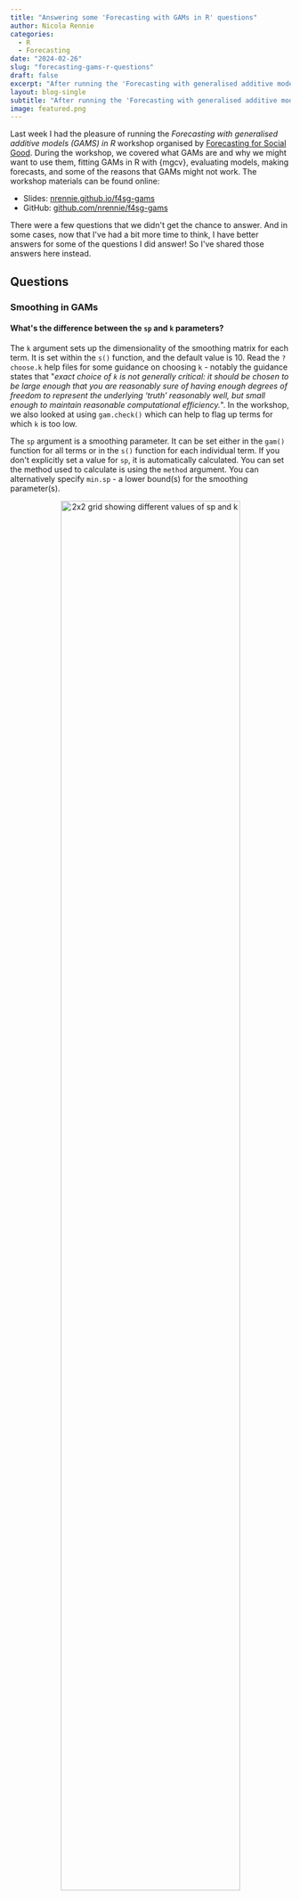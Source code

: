 ```yaml
---
title: "Answering some 'Forecasting with GAMs in R' questions"
author: Nicola Rennie
categories:
  - R
  - Forecasting
date: "2024-02-26"
slug: "forecasting-gams-r-questions"
draft: false
excerpt: "After running the 'Forecasting with generalised additive models (GAMS) in R' workshop with Forecasting for Social Good, there were a few questions that we didn't get the chance to answer. This blog post aims to answer some of them."
layout: blog-single
subtitle: "After running the 'Forecasting with generalised additive models (GAMS) in R' workshop with Forecasting for Social Good, there were a few questions that we didn't get the chance to answer. This blog post aims to answer some of them."
image: featured.png
---
```


Last week I had the pleasure of running the *Forecasting with generalised additive models (GAMS) in R* workshop organised by [Forecasting for Social Good](https://www.f4sg.org/). During the workshop, we covered what GAMs are and why we might want to use them, fitting GAMs in R with {mgcv}, evaluating models, making forecasts, and some of the reasons that GAMs might not work. The workshop materials can be found online:

* Slides: [nrennie.github.io/f4sg-gams](https://nrennie.github.io/f4sg-gams/)
* GitHub: [github.com/nrennie/f4sg-gams](https://github.com/nrennie/f4sg-gams)

There were a few questions that we didn't get the chance to answer. And in some cases, now that I've had a bit more time to think, I have better answers for some of the questions I did answer! So I've shared those answers here instead. 

## Questions

### Smoothing in GAMs

#### What's the difference between the `sp` and `k` parameters?

The `k` argument sets up the dimensionality of the smoothing matrix for each term. It is set within the `s()` function, and the default value is 10. Read the `?choose.k` help files for some guidance on choosing `k` - notably the guidance states that "*exact choice of `k` is not generally critical: it should be chosen to be large enough that you are reasonably sure of having enough degrees of freedom to represent the underlying ‘truth’ reasonably well, but small enough to maintain reasonable computational efficiency.*". In the workshop, we also looked at using `gam.check()` which can help to flag up terms for which `k` is too low.

The `sp` argument is a smoothing parameter. It can be set either in the `gam()` function for all terms or in the `s()` function for each individual term. If you don't explicitly set a value for `sp`, it is automatically calculated. You can set the method used to calculate is using the `method` argument. You can alternatively specify `min.sp` - a lower bound(s) for the smoothing parameter(s). 

<p align="center">
<img src="https://raw.githubusercontent.com/nrennie/nrennie.rbind.io/main/content/blog/2024-02-26-forecasting-gams-questions/smoothing.png" width = "80%" alt="2x2 grid showing different values of sp and k">
</p> 

#### How do we choose the value of `sp`?

If you don't explicitly set a value for `sp`, it is automatically calculated. The `gam()` function attempts to find the appropriate smoothness for each model term using prediction error criteria or likelihood based methods. You can choose which method is used to select the smoothing term by using the `method` argument of `s()` - read `?gam.selection` for some further discussion on which method might be best for your data. My preference is `REML` (restricted maximum likelihood) - it's less prone to local minima than the other methods.

#### Can we do regularisation do avoid over-fitting?

Yes, you can modify the smoothing penalty to include an additional shrinkage term. Setting the `bs` argument in `s()` to either `"cs"` or `"ts"` gives a smoothness penalty with a shrinkage component. For large enough smoothing parameters the smooth becomes identically zero which means the term is effectively removed from the model.

#### What different types of basis functions are available?

The {mgcv} package has several types of smooth classes built-in, and you can also add your own if you wish (see `?user.defined.smooth`). You can use thin plate regression splines (the default), Duchon splines, cubic regression splines, splines on the sphere, B-splines, P-splines, random effects, Markov random fields, Gaussian process smooths, or soap film smooths. See `?smooth.terms` for a full list and details of argument names.

### Modelling

#### Is the `gam` function compatible with the {tidymodels} framework?

Yes! The `gen_additive_model()` function in the {parsnip} package allows you to fit GAMs in {tidymodels} - and they are fitted with the {mgcv} package. You can read the help files here: [parsnip.tidymodels.org/reference/gen_additive_mod.html](https://parsnip.tidymodels.org/reference/gen_additive_mod.html)

#### Can we include interaction terms in a GAM?

Yes, there are two ways to include interaction terms in GAMs in {mgcv}, depending on whether you want one or both of the terms are smoothed variables:

* For an interaction between two smoothed variables `x` and `y`, add `s(x, y)` (for e.g. spatial coordinates) or `te(x, y)` or `ti(x, y)` to the right hand side of the formula in `gam()`.
* For an interaction between a smoothed variable `x`, and a linear variable `y`, add `s(x, by = y)` (or `te()` or `ti()`) to the right hand side of the formula in `gam()`. Here, `y` can be either continuous (then the linear effect of `y` varies smoothly with `x`) or a factor (where it should also be a main effect and you'll have a smooth term that varies between different levels of `y`).

#### Can we use AIC to select models?

Yes, you can use the AIC value to compare and select between models. You can also use other criteria such as the generalised cross validation scores for similar comparisons. Run `?gam.selection` to see a more in-depth discussion of model selection, including choosing parameters. 

#### How do we do variable selection for GAMs?

You can also look at the (approximate) p-values in the output of `summary()` to identify which terms might be removed from the model. However, I'd caution against using step-selection procedures for models (not just GAMs) - it tends not to be particularly successful. It's better to start by thinking about what an appropriate model might be based on domain knowledge, and compare variations of models from that starting point. There's some further discussion of this point in the documentation - try running `?gam.selection` to read it.

### Forecasting

#### Can we get confidence intervals?

When creating predictions using GAMs with the `predict` function, we can also return standard error estimates for each prediction.

```r
p <- predict(gam_1, newdata = gbr_test, se.fit = TRUE)
```

The [{gratia}](https://gavinsimpson.github.io/gratia/articles/gratia.html) package allows you to calculate confidence intervals for smoothed fits more easily:

```r
ci <- confint(gam_1, parm = "s(date_obs)", type = "confidence")
```

#### Can we detect outliers using GAMs?

You can start by inspecting the residuals from your fitted GAM. However, detecting outliers using GAMs is tricky - it will highly depend on the smoothness of the fit. If you choose a high dimensional basis and/or a low level of smoothing, the GAM will fit the observed data closely - meaning few observed points are far away from the fitted values, and there are few, if any, outliers. Similarly, a low dimensional basis or high level of smoothing will result in more *outliers*. 

#### Sometimes we also need to forecast regressors, in order to make our primary forecasts. Can we also forecast regressors in a single GAM fit?

Let's say in our Covid data example from the workshop, we've fitted a GAM with smooth terms for day and number of tests to predict confirmed cases. We know we want to make a prediction for day 370 but we don't know how may tests will be performed that day, so first we need to predict the number of tests.

```r
fit <- gam(confirmed ~ s(date_obs) + s(tests), data = gbr_data)
```

After we've fitted our model, we have a smooth fit for tests, but this doesn't depend on `date_obs` so we can't make a prediction for tests based on `date_obs` from this model. I *think*, we'd need to fit a model that has `tests` as an outcome, and `date_obs` as a predictor. As far as I can tell, there's no easy way to do this automatically. Including missing regressors or `NA` values in `newdata` argument of the `predict()` function results in errors, `NA` values being returned, or rows being dropped.

## Additional resources

Any of the following resources are fantastic next steps in your journey with GAMs in R:

* GAMs resource list: [github.com/noamross/gam-resources](https://github.com/noamross/gam-resources)

* {mgcv} course: [noamross.github.io/gams-in-r-course](https://noamross.github.io/gams-in-r-course/)

* GAMMs: [r.qcbs.ca/workshop08/book-en/introduction-to-generalized-additive-mixed-models-gamms.html](https://r.qcbs.ca/workshop08/book-en/introduction-to-generalized-additive-mixed-models-gamms.html)

* DGAMs for forecasting: [doi.org/10.1111/2041-210X.13974](https://doi.org/10.1111/2041-210X.13974) and the [{mvgam} R package](https://nicholasjclark.github.io/mvgam/).

* Ecological forecasting with GAMs Physalia workshop: [github.com/nicholasjclark/physalia-forecasting-course](https://github.com/nicholasjclark/physalia-forecasting-course)

I'm hoping this has answered most of the remaining questions!

<p align="center">
<img src="https://raw.githubusercontent.com/nrennie/nrennie.rbind.io/main/content/blog/2024-02-26-forecasting-gams-questions/dog.gif" width = "60%" alt="Gif of confused dogs with questions marks above their heads"><br>
<small>Image: <a href="https://giphy.com/gifs/dog-what-confused-7K3p2z8Hh9QOI">giphy.com</a></small>
</p> 
